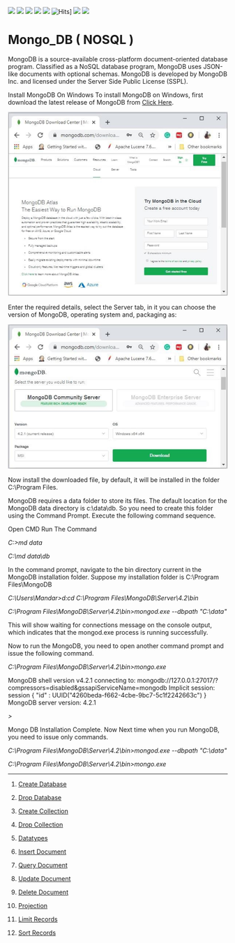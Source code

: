 ![](https://img.shields.io/github/followers/mandarmakhi?label=Follow%40mandarmakhi&style=social)
![](https://img.shields.io/github/forks/mandarmakhiMongo_DBe?label=Fork&style=social)
![](https://img.shields.io/github/stars/mandarmakhi/Mongo_DB?style=social)
![](https://img.shields.io/github/watchers/mandarmakhi/Mongo_DB?style=social)
![](https://img.shields.io/github/issues/mandarmakhi/Mongo_DB)
![Hits](https://hits.seeyoufarm.com/api/count/incr/badge.svg?url=https://mandarmakhi.github.io/Mongo_DB/)]
![](https://img.shields.io/github/repo-size/mandarmakhi/DataScience-R-code)
![](https://img.shields.io/github/languages/code-size/mandarmakhi/Mongo_DB)


# Mongo_DB ( NOSQL )

MongoDB is a source-available cross-platform document-oriented database program. Classified as a NoSQL database program, MongoDB uses JSON-like documents with optional schemas. 
MongoDB is developed by MongoDB Inc. and licensed under the Server Side Public License (SSPL).

Install MongoDB On Windows
To install MongoDB on Windows, first download the latest release of MongoDB from
[Click Here](https://www.mongodb.com/download-center).

![alt text](https://github.com/mandarmakhi/Mongo_DB/blob/master/Storage/Images/mongodb_cloud.jpg)

Enter the required details, select the Server tab, in it you can choose the version of MongoDB, operating system and, packaging as:

![alt text](https://github.com/mandarmakhi/Mongo_DB/blob/master/Storage/Images/mongodb_community.jpg)

Now install the downloaded file, by default, it will be installed in the folder C:\Program Files\.

MongoDB requires a data folder to store its files. The default location for the MongoDB data directory is c:\data\db. 
So you need to create this folder using the Command Prompt. Execute the following command sequence.

Open CMD Run The Command 

*C:\>md data*



*C:\md data\db*

In the command prompt, navigate to the bin directory current in the MongoDB installation folder. Suppose my installation folder is C:\Program Files\MongoDB

*C:\Users\Mandar>d:cd C:\Program Files\MongoDB\Server\4.2\bin*

*C:\Program Files\MongoDB\Server\4.2\bin>mongod.exe --dbpath "C:\data"*


This will show waiting for connections message on the console output, which indicates that the mongod.exe process is running successfully.

Now to run the MongoDB, you need to open another command prompt and issue the following command.

*C:\Program Files\MongoDB\Server\4.2\bin>mongo.exe*

MongoDB shell version v4.2.1
connecting to: mongodb://127.0.0.1:27017/?compressors=disabled&gssapiServiceName=mongodb
Implicit session: session { "id" : UUID("4260beda-f662-4cbe-9bc7-5c1f2242663c") }
MongoDB server version: 4.2.1

*>*

Mongo DB Installation Complete. Now  Next time when you run MongoDB, you need to issue only commands.

*C:\Program Files\MongoDB\Server\4.2\bin>mongod.exe --dbpath "C:\data"*

*C:\Program Files\MongoDB\Server\4.2\bin>mongo.exe*


***

1. [Create Database](https://github.com/mandarmakhi/Mongo_DB/blob/master/1.%20%20Create%20Database.ipynb)

2. [Drop Database](https://github.com/mandarmakhi/Mongo_DB/blob/master/2.%20%20Drop%20Database.ipynb)

3. [Create Collection](https://github.com/mandarmakhi/Mongo_DB/blob/master/3.%20%20Create%20Collection.ipynb)

4. [Drop Collection](https://github.com/mandarmakhi/Mongo_DB/blob/master/4.%20%20Drop%20Collection.ipynb)

5. [Datatypes](https://github.com/mandarmakhi/Mongo_DB/blob/master/5.%20%20Datatypes.ipynb)

6. [Insert Document](https://github.com/mandarmakhi/Mongo_DB/blob/master/6.%20Insert%20Document.ipynb)

7. [Query Document](https://github.com/mandarmakhi/Mongo_DB/blob/master/7.%20Query%20Document.ipynb)

8. [Update Document](https://github.com/mandarmakhi/Mongo_DB/blob/master/8.%20Update%20Document.ipynb)

9. [Delete Document](https://github.com/mandarmakhi/Mongo_DB/blob/master/9.%20Delete%20Document.ipynb)

10. [Projection](https://github.com/mandarmakhi/Mongo_DB/blob/master/10.%20Projection.ipynb)

11. [Limit Records](https://github.com/mandarmakhi/Mongo_DB/blob/master/11.%20Limit%20Records.ipynb)

12. [Sort Records](https://github.com/mandarmakhi/Mongo_DB/blob/master/12.%20Sort%20Records.ipynb)
 
